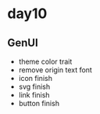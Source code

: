 # day10

## GenUI

- theme color trait
- remove origin text font
- icon finish
- svg finish
- link finish
- button finish